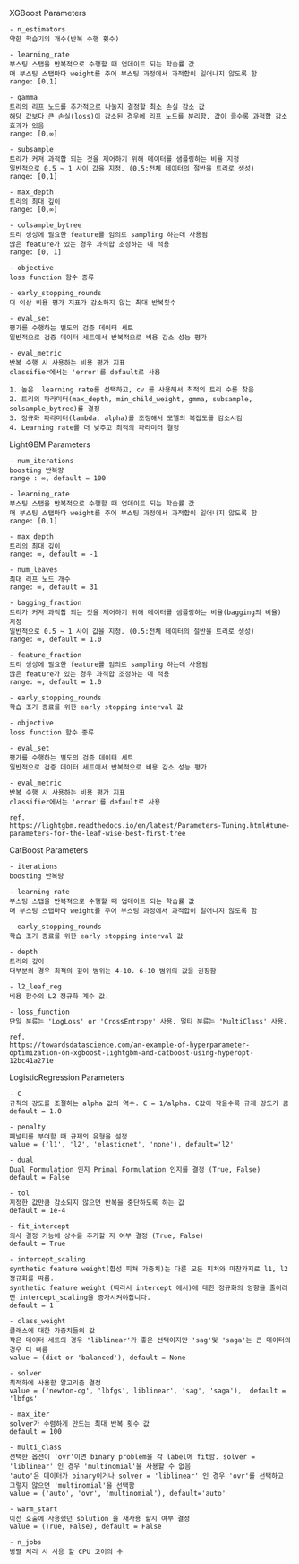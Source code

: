 XGBoost Parameters

    - n_estimators
    약한 학습기의 개수(반복 수행 횟수)
    
    - learning_rate
    부스팅 스탭을 반복적으로 수행할 때 업데이트 되는 학습률 값
    매 부스팅 스탭마다 weight를 주어 부스팅 과정에서 과적합이 일어나지 않도록 함
    range: [0,1]

    - gamma
    트리의 리프 노드를 추가적으로 나눌지 결정할 최소 손실 감소 값
    해당 값보다 큰 손실(loss)이 감소된 경우에 리프 노드를 분리함. 값이 클수록 과적합 감소 효과가 있음
    range: [0,∞]

    - subsample
    트리가 커져 과적합 되는 것을 제어하기 위해 데이터를 샘플링하는 비율 지정
    일반적으로 0.5 ~ 1 사이 값을 지정. (0.5:전체 데이터의 절반을 트리로 생성)
    range: [0,1]

    - max_depth
    트리의 최대 깊이
    range: [0,∞]

    - colsample_bytree
    트리 생성에 필요한 feature를 임의로 sampling 하는데 사용됨
    많은 feature가 있는 경우 과적합 조정하는 데 적용
    range: [0, 1]

    - objective
    loss function 함수 종류

    - early_stopping_rounds
    더 이상 비용 평가 지표가 감소하지 않는 최대 반복횟수
    
    - eval_set
    평가를 수행하는 별도의 검증 데이터 세트
    일반적으로 검증 데이터 세트에서 반복적으로 비용 감소 성능 평가

    - eval_metric
    반복 수행 시 사용하는 비용 평가 지표
    classifier에서는 'error'를 default로 사용

    1. 높은  learning rate를 선택하고, cv 를 사용해서 최적의 트리 수를 찾음
    2. 트리의 파라미터(max_depth, min_child_weight, gmma, subsample, solsample_bytree)를 결정
    3. 정규화 파라미터(lambda, alpha)를 조정해서 모델의 복잡도를 감소시킴
    4. Learning rate를 더 낮추고 최적의 파라미터 결정


LightGBM Parameters

    - num_iterations
    boosting 반복량
    range : ∞, default = 100

    - learning_rate
    부스팅 스탭을 반복적으로 수행할 때 업데이트 되는 학습률 값
    매 부스팅 스탭마다 weight를 주어 부스팅 과정에서 과적합이 일어나지 않도록 함
    range: [0,1]

    - max_depth
    트리의 최대 깊이
    range: ∞, default = -1
    
    - num_leaves
    최대 리프 노드 개수
    range: ∞, default = 31

    - bagging_fraction
    트리가 커져 과적합 되는 것을 제어하기 위해 데이터를 샘플링하는 비율(bagging의 비율) 지정
    일반적으로 0.5 ~ 1 사이 값을 지정. (0.5:전체 데이터의 절반을 트리로 생성)
    range: ∞, default = 1.0
    
    - feature_fraction
    트리 생성에 필요한 feature를 임의로 sampling 하는데 사용됨
    많은 feature가 있는 경우 과적합 조정하는 데 적용
    range: ∞, default = 1.0
    
    - early_stopping_rounds
    학습 조기 종료를 위한 early stopping interval 값

    - objective
    loss function 함수 종류
    
    - eval_set
    평가를 수행하는 별도의 검증 데이터 세트
    일반적으로 검증 데이터 세트에서 반복적으로 비용 감소 성능 평가

    - eval_metric
    반복 수행 시 사용하는 비용 평가 지표
    classifier에서는 'error'를 default로 사용

    ref.
    https://lightgbm.readthedocs.io/en/latest/Parameters-Tuning.html#tune-parameters-for-the-leaf-wise-best-first-tree


CatBoost Parameters

    - iterations
    boosting 반복량

    - learning rate
    부스팅 스탭을 반복적으로 수행할 때 업데이트 되는 학습률 값
    매 부스팅 스탭마다 weight를 주어 부스팅 과정에서 과적합이 일어나지 않도록 함
    
    - early_stopping_rounds
    학습 조기 종료를 위한 early stopping interval 값

    - depth
    트리의 깊이
    대부분의 경우 최적의 깊이 범위는 4-10. 6-10 범위의 값을 권장함

    - l2_leaf_reg
    비용 함수의 L2 정규화 계수 값.

    - loss_function
    단일 분류는 'LogLoss' or 'CrossEntropy' 사용. 멀티 분류는 'MultiClass' 사용.

    ref.
    https://towardsdatascience.com/an-example-of-hyperparameter-optimization-on-xgboost-lightgbm-and-catboost-using-hyperopt-12bc41a271e

LogisticRegression Parameters

    - C
    규칙의 강도를 조절하는 alpha 값의 역수. C = 1/alpha. C값이 작을수록 규제 강도가 큼
    default = 1.0

    - penalty
    페널티를 부여할 때 규제의 유형을 설정
    value = ('l1', 'l2', 'elasticnet', 'none'), default='l2'

    - dual
    Dual Formulation 인지 Primal Formulation 인지를 결정 (True, False)
    default = False

    - tol
    지정한 값만큼 감소되지 않으면 반복을 중단하도록 하는 값
    default = 1e-4

    - fit_intercept
    의사 결정 기능에 상수를 추가할 지 여부 결정 (True, False)
    default = True

    - intercept_scaling
    synthetic feature weight(합성 피쳐 가중치)는 다른 모든 피처와 마찬가지로 l1, l2 정규화를 따름. 
    synthetic feature weight (따라서 intercept 에서)에 대한 정규화의 영향을 줄이려면 intercept_scaling을 증가시켜야합니다.
    default = 1

    - class_weight
    클래스에 대한 가중치들의 값
    작은 데이터 세트의 경우 'liblinear'가 좋은 선택이지만 'sag'및 'saga'는 큰 데이터의 경우 더 빠름
    value = (dict or 'balanced'), default = None

    - solver
    최적화에 사용할 알고리즘 결정 
    value = ('newton-cg', 'lbfgs', liblinear', 'sag', 'saga'),  default = 'lbfgs'

    - max_iter
    solver가 수렴하게 만드는 최대 반복 횟수 값
    default = 100

    - multi_class
    선택한 옵션이 'ovr'이면 binary problem을 각 label에 fit함. solver = 'liblinear' 인 경우 'multinomial'을 사용할 수 없음
    'auto'은 데이터가 binary이거나 solver = 'liblinear' 인 경우 'ovr'를 선택하고 그렇지 않으면 'multinomial'을 선택함
    value = ('auto', 'ovr', 'multinomial'), default='auto'

    - warm_start
    이전 호출에 사용했던 solution 을 재사용 할지 여부 결정 
    value = (True, False), default = False

    - n_jobs
    병렬 처리 시 사용 할 CPU 코어의 수

        